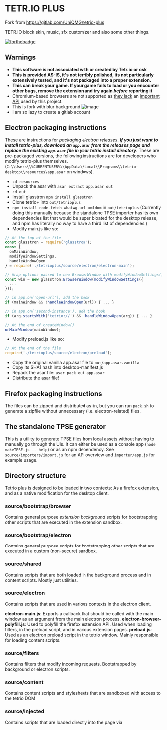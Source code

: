 # TETR.IO PLUS
Fork from https://gitlab.com/UniQMG/tetrio-plus

TETR.IO block skin, music, sfx customizer and also some other things.

[![forthebadge](https://forthebadge.com/images/badges/contains-technical-debt.svg)](https://forthebadge.com)

## Warnings
* **This software is not associated with or created by Tetr.io or osk**
* **This is provided AS-IS, it's not terribly polished, its not particularly
extensively tested, and it's not packaged into a proper extension.**
* **This can break your game. If your game fails to load or you encounter other
bugs, remove the extension and try again *before* reporting it**
* Chromium-based browsers are not supported as [they lack](https://bugs.chromium.org/p/chromium/issues/detail?id=487422) an [important API](https://developer.mozilla.org/en-US/docs/Mozilla/Add-ons/WebExtensions/API/webRequest/filterResponseData) used by this project.
* This is fork with blur background ![image](https://zoo.hololive.wtf/i/kle9bw26.png)
* I am so lazy to create a gitlab account

## Electron packaging instructions
These are instructions for *packaging electron releases*.
***If you just want to install tetrio-plus, download an `app.asar` from the releases page and replace the existing `app.asar` file in your tetrio install directory***.
These are pre-packaged versions, the following instructions are for developers who modify tetrio-plus themselves.
(`C:\\Users\\%CURRENTUSER%\\AppData\\Local\\Programs\\tetrio-desktop\\resources\app.asar` on windows).

- `cd resources`
- Unpack the asar with `asar extract app.asar out`
- `cd out`
- Install glasstron `npm install glasstron`
- Clone tetrio+ into `out/tetrioplus`
- `npm install node-fetch whatwg-url xmldom` in `out/tetrioplus`
  (Currently doing this manually because the standalone TPSE importer has its own dependencies list
  that would be super bloated for the desktop release, and npm has literally no way to have a third
  list of dependencies.)
- Modify main.js like so:
```javascript
// At the top of the file
const glasstron = require('glasstron');
const {
  onMainWindow,
  modifyWindowSettings,
  handleWindowOpen
} = require('./tetrioplus/source/electron/electron-main');

// Wrap options passed to new BrowserWindow with modifyWindowSettings()
const win = new glasstron.BrowserWindow(modifyWindowSettings({
  ...
}));

// in app.on('open-url'), add the hook
if (mainWindow && !handleWindowOpen(url)) { ... }

// in app.on('second-instance'), add the hook
if (arg.startsWith('tetrio://') && !handleWindowOpen(arg)) { ... }

// At the end of createWindow()
onMainWindow(mainWindow);
```
- Modify preload.js like so:
```javascript
// At the end of the file
require('./tetrioplus/source/electron/preload');
```
- Copy the original vanilla app.asar file to `out/app.asar.vanilla`
- Copy its SHA1 hash into desktop-manifest.js
- Repack the asar file: `asar pack out app.asar`
- Distribute the asar file!

## Firefox packaging instructions
The files can be zipped and distributed as-in, but you can run `pack.sh` to
generate a zipfile without unnecessary (i.e. electron-related) files.

## The standalone TPSE generator
This is a utility to generate TPSE files from local assets without having to manually go through the UIs.
It can either be used as a console app (`node makeTPSE.js -- help`) or as an npm dependency.
See `source/importers/import.js` for an API overview and `importer/app.js` for example usage.

## Directory structure
Tetrio plus is designed to be loaded in two contexts: As a firefox extension, and as a native modification for the desktop client.

### source/bootstrap/browser
Contains general purpose *extension background* scripts for bootstrapping other scripts that are executed in the extension sandbox.

### source/bootstrap/electron
Contains general purpose scripts for bootstrapping other scripts that are executed in a custom (non-secure) sandbox.

### source/shared
Contains scripts that are both loaded in the background process and in content scripts. Mostly
just utilities.

### source/electron
Contains scripts that are used in various contexts in the electron client.

**electron-main.js**: Exports a callback that should be called with the main window as an argument from the main electron process.
**electron-browser-polyfill.js**: Used to polyfill the firefox extension API. Used when loading filters, in the preload script, and in various extension pages.
**preload.js**: Used as an electron preload script in the tetrio window. Mainly responsible for loading content scripts.

### source/filters
Contains filters that modify incoming requests. Bootstrapped by background or electron scripts.

### source/content
Contains content scripts and stylesheets that are sandboxed with access to the tetrio DOM

### source/injected
Contains scripts that are loaded directly into the page via <script>

### source/lib
Contains various libraries for panels and popups

### source/panels
Code for various windows

### source/popup
Code for the main extension popup

### source/shared
Contains some library-like files which are used by both content scripts and directly from electron
